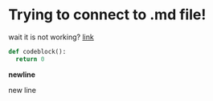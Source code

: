 # Trying to connect to .md file!

wait it is not working? [link](#)

```python
def codeblock():
  return 0
```

**newline**

new line